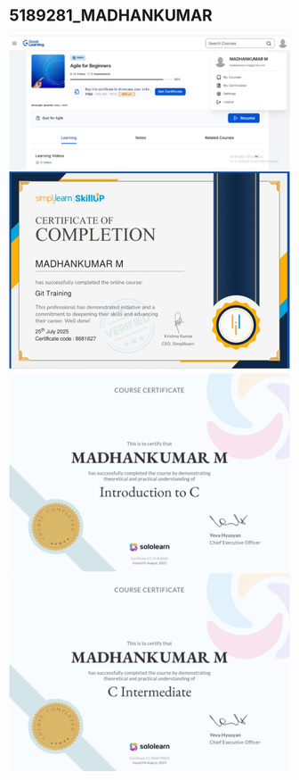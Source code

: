 # 5189281_MADHANKUMAR
<img src = "https://github.com/Madhankumar-10/5189281_MADHANKUMAR/blob/main/SDLC/5189281_Madhankumar M  - Agile Certificate.jpg">
<img src = "https://github.com/Madhankumar-10/5189281_MADHANKUMAR/blob/main/GIT/5189281_Madhankumar%20M%20-%20GIT%20Certificate.jpg">
<img src = "https://github.com/Madhankumar-10/5189281_MADHANKUMAR/blob/main/C%20PROGRAMMING/5189281_Madhankumar%20M%20-%20Introduction%20to%20C.jpg">
<img src = "https://github.com/Madhankumar-10/5189281_MADHANKUMAR/blob/main/C%20PROGRAMMING/5189281_Madhankumar%20M%20-%20C%20Intermediate.jpg">
